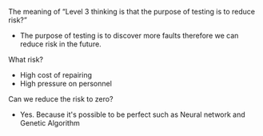 The meaning of “Level 3 thinking is that the purpose of testing is
to reduce risk?”

- The purpose of testing is to discover more faults therefore we can reduce risk in the future.

What risk?

- High cost of repairing
- High pressure on personnel

Can we reduce the risk to zero?

- Yes. Because it's possible to be perfect such as Neural network and Genetic Algorithm
